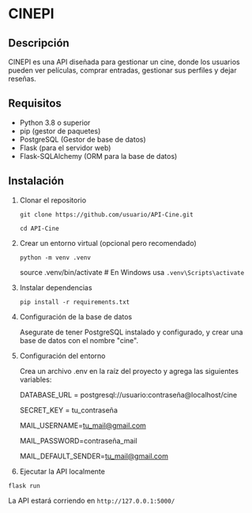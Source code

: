 # CINEPI

## Descripción
CINEPI es una API diseñada para gestionar un cine, donde los usuarios pueden ver películas, comprar entradas, gestionar sus perfiles y dejar reseñas. 

## Requisitos
- Python 3.8 o superior
- pip (gestor de paquetes)
- PostgreSQL (Gestor de base de datos)
- Flask (para el servidor web)
- Flask-SQLAlchemy (ORM para la base de datos)

## Instalación

1. Clonar el repositorio
   
   `git clone https://github.com/usuario/API-Cine.git`
   
   `cd API-Cine`

3. Crear un entorno virtual (opcional pero recomendado)
   
   `python -m venv .venv`
   
   source .venv/bin/activate  # En Windows usa `.venv\Scripts\activate`

5. Instalar dependencias
   
   `pip install -r requirements.txt`

7. Configuración de la base de datos
   
   Asegurate de tener PostgreSQL instalado y configurado, y crear una base de datos con el nombre "cine".

9. Configuración del entorno
    
   Crea un archivo .env en la raíz del proyecto y agrega las siguientes variables:
   
   DATABASE_URL = postgresql://usuario:contraseña@localhost/cine
   
   SECRET_KEY = tu_contraseña
   
   MAIL_USERNAME=tu_mail@gmail.com
   
   MAIL_PASSWORD=contraseña_mail
   
   MAIL_DEFAULT_SENDER=tu_mail@gmail.com

11. Ejecutar la API localmente
    
   `flask run`
   
   La API estará corriendo en `http://127.0.0.1:5000/`


